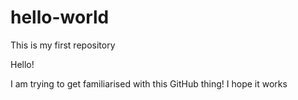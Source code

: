 # hello-world
This is my first repository

Hello! 

I am trying to get familiarised with this GitHub thing!
I hope it works
